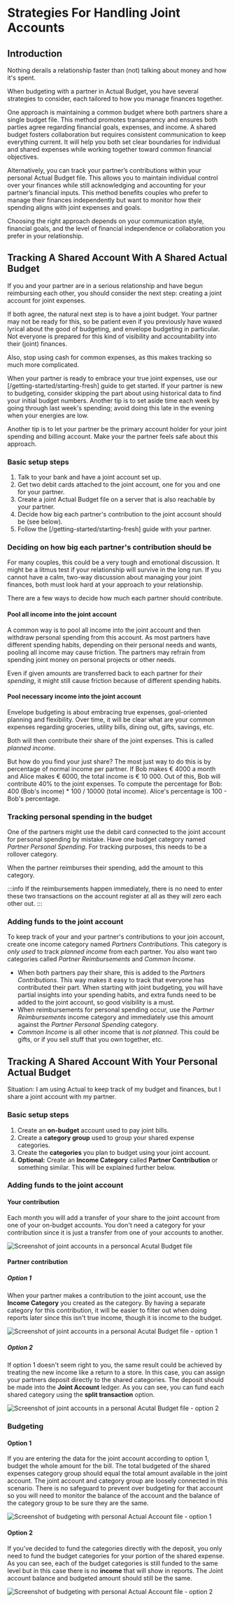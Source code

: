 # Strategies For Handling Joint Accounts

## Introduction

Nothing derails a relationship faster than (not) talking about money and how it's spent.

When budgeting with a partner in Actual Budget, you have several strategies to consider, each tailored to how you
manage finances together.

One approach is maintaining a common budget where both partners share a single budget file.
This method promotes transparency and ensures both parties agree regarding financial goals, expenses, and income.
A shared budget fosters collaboration but requires consistent communication to keep everything current. It will help
you both set clear boundaries for individual and shared expenses while working together toward common financial objectives.

Alternatively, you can track your partner’s contributions within your personal Actual Budget file. This allows you to
maintain individual control over your finances while still acknowledging and accounting for your partner’s financial
inputs. This method benefits couples who prefer to manage their finances independently but want to monitor how their
spending aligns with joint expenses and goals.

Choosing the right approach depends on your communication style, financial goals, and the level of financial
independence or collaboration you prefer in your relationship.



## Tracking A Shared Account With A Shared Actual Budget

If you and your partner are in a serious relationship and have begun reimbursing each other, you should consider the next step: creating a joint account for joint expenses.

If both agree, the natural next step is to have a joint budget. Your partner may not be
ready for this, so be patient even if you previously have waxed lyrical about the good of budgeting, and envelope
budgeting in particular. Not everyone is prepared for this kind of visibility and accountability into their (joint) finances.

Also, stop using cash for common expenses, as this makes tracking so much more complicated.

When your partner is ready to embrace your true joint expenses, use our [/getting-started/starting-fresh] guide to get
started. If your partner is new to budgeting, consider skipping the part about using historical data to find
your initial budget numbers. Another tip is to set aside time each week by going through last week's spending; avoid doing
this late in the evening when your energies are low.

Another tip is to let your partner be the primary account holder for your joint spending and billing account. Make your
the partner feels safe about this approach.

### Basic setup steps

1. Talk to your bank and have a joint account set up.
2. Get two debit cards attached to the joint account, one for you and one for your partner.
3. Create a joint Actual Budget file on a server that is also reachable by your partner.
4. Decide how big each partner's contribution to the joint account should be (see below).
5. Follow the [/getting-started/starting-fresh] guide with your partner.


### Deciding on how big each partner's contribution should be

For many couples, this could be a very tough and emotional discussion. It might be a litmus test if your relationship
will survive in the long run. If you cannot have a calm, two-way discussion about managing your joint finances,
both must look hard at your approach to your relationship.

There are a few ways to decide how much each partner should contribute.

#### Pool all income into the joint account
A common way is to pool all income into the joint account and then withdraw personal spending from this account.
As most partners have different spending habits, depending on their personal needs and wants, pooling all income may
cause friction. The partners may refrain from spending joint money on personal projects or other needs.

Even if given amounts are transferred back to each partner for _their spending_, it might still cause friction
because of different spending habits.

#### Pool necessary income into the joint account

Envelope budgeting is about embracing true expenses, goal-oriented planning and flexibility. Over time, it will be clear
what are your common expenses regarding groceries, utility bills, dining out, gifts, savings, etc.

Both will then contribute their share of the joint expenses. This is called _planned income_.

But how do you find your just share? The most just way to do this is by percentage of normal income per partner.
If Bob makes € 4000 a month and Alice makes € 6000, the total income is € 10 000. Out of
this, Bob will contribute 40% to the joint expenses. To compute the percentage for Bob: 400 (Bob's income) * 100 / 10000
(total income). Alice's percentage is 100 - Bob's percentage.


### Tracking personal spending in the budget

One of the partners might use the debit card connected to the joint account for
personal spending by mistake. Have one budget category named _Partner Personal Spending_. For tracking purposes, this needs to be
a rollover category.

When the partner reimburses their spending, add the amount to this category.

:::info
If the reimbursements happen immediately, there is no need to enter these two transactions on the account register at all
as they will zero each other out.
:::


### Adding funds to the joint account

To keep track of your and your partner's contributions to your join account, create one income category named
_Partners Contributions_. This category is *only used* to track _planned income_ from each partner. You also want
two categories called _Partner Reimbursements_ and _Common Income_.

* When both partners pay their share, this is added to the _Partners Contributions_. This way makes it easy to track
  that everyone has contributed their part. When starting with joint budgeting, you will have partial insights into your spending habits, and extra funds need to be added to the joint account, so
  good visibility is a must.
* When reimbursements for personal spending occur, use the _Partner Reimbursements_ income category and immediately
  use this amount against the _Partner Personal Spending_ category.
* _Common Income_ is all other income that is _not planned_. This could be gifts, or if you sell stuff that you own
  together, etc.







## Tracking A Shared Account With Your Personal Actual Budget

Situation: I am using Actual to keep track of my budget and finances, but I share a joint account with my partner.

### Basic setup steps

1. Create an **on-budget** account used to pay joint bills.
2. Create a **category group** used to group your shared expense categories.
3. Create the **categories** you plan to budget using your joint account.
4. **Optional:** Create an **Income Category** called **Partner Contribution** or something similar. This will be explained further below.

### Adding funds to the joint account

#### Your contribution

Each month you will add a transfer of your share to the joint account from one of your on-budget accounts. You don't need a category for your contribution since it is just a transfer from one of your accounts to another.

![Screenshot of joint accounts in a personcal Acutal Budget file](/img/joint-accounts/jointaccount-2.png)

#### Partner contribution

##### Option 1

When your partner makes a contribution to the joint account, use the **Income Category** you created as the category. By having a separate category for this contribution, it will be easier to filter out when doing reports later since this isn't true income, though it is income to the budget.

![Screenshot of joint accounts in a personal Acutal Budget file - option 1](/img/joint-accounts/jointaccount-3.png)

##### Option 2

If option 1 doesn't seem right to you, the same result could be achieved by treating the new income like a return to a store. In this case, you can assign your partners deposit directly to the shared categories. The deposit should be made into the **Joint Account** ledger. As you can see, you can fund each shared category using the **split transaction** option.

![Screenshot of joint accounts in a personal Acutal Budget file - option 2](/img/joint-accounts/jointaccount-5.png)

### Budgeting

#### Option 1

If you are entering the data for the joint account according to option 1, budget the whole amount for the bill. The total budgeted of the shared expenses category group should equal the total amount available in the joint account. The joint account and category group are loosely connected in this scenario. There is no safeguard to prevent over budgeting for that account so you will need to monitor the balance of the account and the balance of the category group to be sure they are the same.

![Screenshot of budgeting with personal Actual Account file - option 1](/img/joint-accounts/jointaccount-1.png)

#### Option 2

If you've decided to fund the categories directly with the deposit, you only need to fund the budget categories for your portion of the shared expense. As you can see, each of the budget categories is still funded to the same level but in this case there is no **income** that will show in reports. The Joint account balance and budgeted amount should still be the same.

![Screenshot of budgeting with personal Actual Account file - option 2](/img/joint-accounts/jointaccount-4.png)
